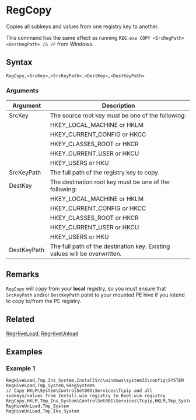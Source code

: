# RegCopy

Copies all subkeys and values from one registry key to another.

This command has the same effect as running `REG.exe COPY <SrcRegPath> <DestRegPath> /S /F` from Windows.

## Syntax

```pebakery
RegCopy,<SrcKey>,<SrcKeyPath>,<DestKey>,<DestKeyPath>
```

### Arguments

| Argument | Description |
| --- | --- |
| SrcKey | The source root key must be one of the following: |
|| HKEY_LOCAL_MACHINE or HKLM |
|| HKEY_CURRENT_CONFIG or HKCC |
|| HKEY_CLASSES_ROOT or HKCR |
|| HKEY_CURRENT_USER or HKCU |
|| HKEY_USERS or HKU |
| SrcKeyPath | The full path of the registry key to copy. |
| DestKey | The destination root key must be one of the following: |
|| HKEY_LOCAL_MACHINE or HKLM |
|| HKEY_CURRENT_CONFIG or HKCC |
|| HKEY_CLASSES_ROOT or HKCR |
|| HKEY_CURRENT_USER or HKCU |
|| HKEY_USERS or HKU |
| DestKeyPath | The full path of the destination key. Existing values will be overwritten. |

## Remarks

`RegCopy` will copy from your **local** registry, so you must ensure that `SrcKeyPath` and/or `DestKeyPath` point to your mounted PE hive if you intend to copy to/from the PE registry.

## Related

[RegHiveLoad](./RegHiveLoad.md), [RegHiveUnload](./RegHiveUnload.md)

## Examples

### Example 1

```pebakery
RegHiveLoad,Tmp_Ins_System,InstallSrc\windows\system32\config\SYSTEM
RegHiveLoad,Tmp_System,%RegSystem%
// Copy HKLM\System\ControlSet001\Services\Tcpip and all subkeys/values from Install.wim registry to Boot.wim registry
RegCopy,HKLM,Tmp_Ins_System\ControlSet001\Services\Tcpip,HKLM,Tmp_System\ControlSet001\Services\Tcpip
RegHiveUnLoad,Tmp_System
RegHiveUnLoad,Tmp_Ins_System
```